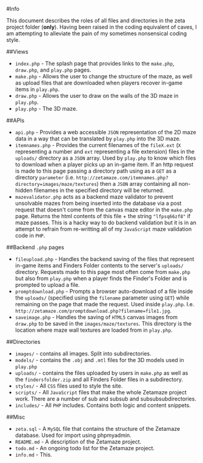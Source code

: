 #Info

This document describes the roles of all files and directories in the zeta project folder (__only__). Having been raised in the coding equivalent of caves, I am attempting to alleviate the pain of my sometimes nonsensical coding style.

##Views

- `index.php` - The splash page that provides links to the `make.php`, `draw.php`, and `play.php` pages.
- `make.php` - Allows the user to change the structure of the maze, as well as upload files that are downloaded when players recover in-game items in `play.php`.
- `draw.php` - Allows the user to draw on the walls of the 3D maze in `play.php`.
- `play.php` - The 3D maze.

##APIs

- `api.php` - Provides a web accessible `JSON` representation of the 2D maze data in a way that can be translated by `play.php` into the 3D maze.
- `itemnames.php` - Provides the current filenames of the `fileX.ext` (`X` representing a number and `ext` representing a file extension) files in the `uploads/` directory as a `JSON` array. Used by `play.php` to know which files to download when a player picks up an in-game item. If an http request is made to this page passing a directory path using as a `GET` as a directory `parameter` (i.e. `http://zetamaze.com/itemnames.php?directory=images/maze/textures`) then a `JSON` array containing all non-hidden filenames in the specified directory will be returned.
- `mazevalidator.php` acts as a backend maze validator to prevent unsolvable mazes from being inserted into the database via a post request that doesn't come from the canvas maze editor in the `make.php` page. Returns the html contents of this file + the string `"lfpsq66zf8"` if maze passes. This is a hacky way to do backend validation but it is in an attempt to refrain from re-writting all of my `JavaScript` maze validation code in `PHP`.

##Backend `.php` pages
- `fileupload.php` - Handles the backend saving of the files that represent in-game items and Finders Folder contents to the server's `uploads/` directory. Requests made to this page most often come from `make.php` but also from `play.php` when a player finds the Finder's Folder and is prompted to upload a file.
- `promptdownload.php` - Prompts a browser auto-download of a file inside the `uploads/` (specified using the `filename` parameter using `GET`) while remaining on the page that made the request. Used inside `play.php`. I.e. `http://zetamaze.com/promptdownload.php?filename=file1.jpg`.
- `saveimage.php` - Handles the saving of `HTML5` canvas images from `draw.php` to be saved in the `images/maze/textures`. This directory is the location where maze wall textures are loaded from in `play.php`.

##Directories

- `images/` - contains all images. Split into subdirectories.
- `models/` - contains the `.obj` and `.mtl` files for the 3D models used in `play.php`
- `uploads/` - contains the files uploaded by users in `make.php` as well as the `findersfolder.zip` and all Finders Folder files in a subdirectory.
- `styles/` - All `CSS` files used to style the site.
- `scripts/` - All `JavaScript` files that make the whole Zetamaze project work. There are a number of sub and subsub and subsubsubdirectories.
- `includes/` - All `PHP` includes. Contains both logic and content snippets.


##Misc
- `zeta.sql` - A `MySQL` file that contains the structure of the Zetamaze database. Used for import using phpmyadmin.
- `README.md` - A description of the Zetamaze project.
- `todo.md` - An ongoing todo list for the Zetamaze project.
- `info.md` - This.

